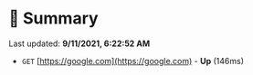 # 📖 Summary
Last updated: **9/11/2021, 6:22:52 AM**

- `GET` [https://google.com](https://google.com) - **Up** (146ms)
